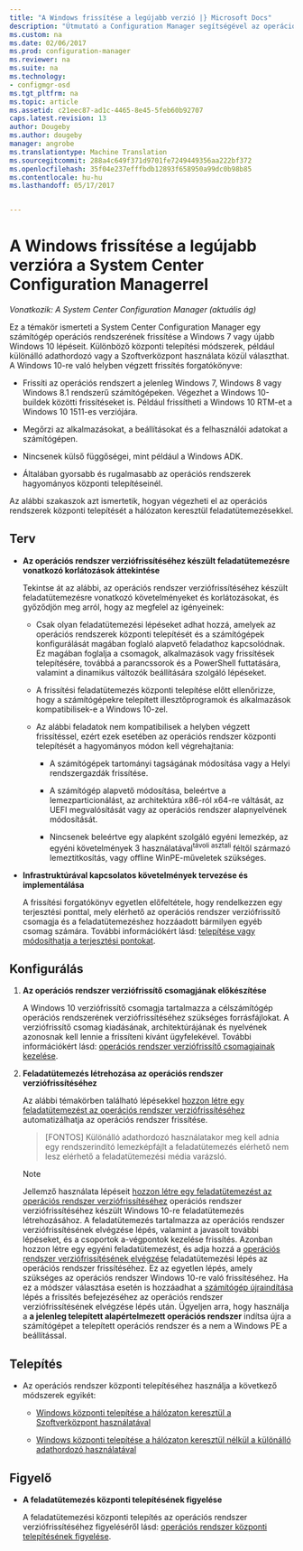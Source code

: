 ```yaml
---
title: "A Windows frissítése a legújabb verzió |} Microsoft Docs"
description: "Útmutató a Configuration Manager segítségével az operációs rendszer frissítése Windows 7 vagy újabb Windows 10-es."
ms.custom: na
ms.date: 02/06/2017
ms.prod: configuration-manager
ms.reviewer: na
ms.suite: na
ms.technology:
- configmgr-osd
ms.tgt_pltfrm: na
ms.topic: article
ms.assetid: c21eec87-ad1c-4465-8e45-5feb60b92707
caps.latest.revision: 13
author: Dougeby
ms.author: dougeby
manager: angrobe
ms.translationtype: Machine Translation
ms.sourcegitcommit: 288a4c649f371d9701fe7249449356aa222bf372
ms.openlocfilehash: 35f04e237efffbdb12893f658950a99dc0b98b85
ms.contentlocale: hu-hu
ms.lasthandoff: 05/17/2017


---
```

# <a name="upgrade-windows-to-the-latest-version-with-system-center-configuration-manager"></a>A Windows frissítése a legújabb verzióra a System Center Configuration Managerrel

*Vonatkozik: A System Center Configuration Manager (aktuális ág)*

Ez a témakör ismerteti a System Center Configuration Manager egy számítógép operációs rendszerének frissítése a Windows 7 vagy újabb Windows 10 lépéseit. Különböző központi telepítési módszerek, például különálló adathordozó vagy a Szoftverközpont használata közül választhat. A Windows 10-re való helyben végzett frissítés forgatókönyve:  

-   Frissíti az operációs rendszert a jelenleg Windows 7, Windows 8 vagy Windows 8.1 rendszerű számítógépeken. Végezhet a Windows 10-buildek közötti frissítéseket is. Például frissítheti a Windows 10 RTM-et a Windows 10 1511-es verziójára.  

-   Megőrzi az alkalmazásokat, a beállításokat és a felhasználói adatokat a számítógépen.  

-   Nincsenek külső függőségei, mint például a Windows ADK.  

-   Általában gyorsabb és rugalmasabb az operációs rendszerek hagyományos központi telepítéseinél.  

 Az alábbi szakaszok azt ismertetik, hogyan végezheti el az operációs rendszerek központi telepítését a hálózaton keresztül feladatütemezésekkel.  

##  <a name="BKMK_Plan"></a> Terv  

-   **Az operációs rendszer verziófrissítéséhez készült feladatütemezésre vonatkozó korlátozások áttekintése**  

     Tekintse át az alábbi, az operációs rendszer verziófrissítéséhez készült feladatütemezésre vonatkozó követelményeket és korlátozásokat, és győződjön meg arról, hogy az megfelel az igényeinek:  

    -   Csak olyan feladatütemezési lépéseket adhat hozzá, amelyek az operációs rendszerek központi telepítését és a számítógépek konfigurálását magában foglaló alapvető feladathoz kapcsolódnak. Ez magában foglalja a csomagok, alkalmazások vagy frissítések telepítésére, továbbá a parancssorok és a PowerShell futtatására, valamint a dinamikus változók beállítására szolgáló lépéseket.  

    -   A frissítési feladatütemezés központi telepítése előtt ellenőrizze, hogy a számítógépekre telepített illesztőprogramok és alkalmazások kompatibilisek-e a Windows 10-zel.  

    -   Az alábbi feladatok nem kompatibilisek a helyben végzett frissítéssel, ezért ezek esetében az operációs rendszer központi telepítését a hagyományos módon kell végrehajtania:  

        -   A számítógépek tartományi tagságának módosítása vagy a Helyi rendszergazdák frissítése.  

        -   A számítógép alapvető módosítása, beleértve a lemezparticionálást, az architektúra x86-ról x64-re váltását, az UEFI megvalósítását vagy az operációs rendszer alapnyelvének módosítását.  

        -   Nincsenek beleértve egy alapként szolgáló egyéni lemezkép, az egyéni követelmények 3 használatával<sup>távoli asztali</sup> féltől származó lemeztitkosítás, vagy offline WinPE-műveletek szükséges.  

-   **Infrastruktúrával kapcsolatos követelmények tervezése és implementálása**  

     A frissítési forgatókönyv egyetlen előfeltétele, hogy rendelkezzen egy terjesztési ponttal, mely elérhető az operációs rendszer verziófrissítő csomagja és a feladatütemezéshez hozzáadott bármilyen egyéb csomag számára. További információkért lásd: [telepítése vagy módosíthatja a terjesztési pontokat](../../core/servers/deploy/configure/install-and-configure-distribution-points.md).

##  <a name="BKMK_Configure"></a> Konfigurálás  

1.  **Az operációs rendszer verziófrissítő csomagjának előkészítése**  

     A Windows 10 verziófrissítő csomagja tartalmazza a célszámítógép operációs rendszerének verziófrissítéséhez szükséges forrásfájlokat. A verziófrissítő csomag kiadásának, architektúrájának és nyelvének azonosnak kell lennie a frissíteni kívánt ügyfelekével.  További információkért lásd: [operációs rendszer verziófrissítő csomagjainak kezelése](../get-started/manage-operating-system-upgrade-packages.md).  

2.  **Feladatütemezés létrehozása az operációs rendszer verziófrissítéséhez**  

     Az alábbi témakörben található lépésekkel [hozzon létre egy feladatütemezést az operációs rendszer verziófrissítéséhez](create-a-task-sequence-to-upgrade-an-operating-system.md) automatizálhatja az operációs rendszer frissítése.  

    > [FONTOS] Különálló adathordozó használatakor meg kell adnia egy rendszerindító lemezképfájlt a feladatütemezés elérhető nem lesz elérhető a feladatütemezési média varázsló.


    > [!NOTE]  
    >  Jellemző használata lépéseit [hozzon létre egy feladatütemezést az operációs rendszer verziófrissítéséhez](create-a-task-sequence-to-upgrade-an-operating-system.md) operációs rendszer verziófrissítéséhez készült Windows 10-re feladatütemezés létrehozásához. A feladatütemezés tartalmazza az operációs rendszer verziófrissítésének elvégzése lépés, valamint a javasolt további lépéseket, és a csoportok a-végpontok kezelése frissítés. Azonban hozzon létre egy egyéni feladatütemezést, és adja hozzá a [operációs rendszer verziófrissítésének elvégzése](../understand/task-sequence-steps.md#BKMK_UpgradeOS) feladatütemezési lépés az operációs rendszer frissítéséhez. Ez az egyetlen lépés, amely szükséges az operációs rendszer Windows 10-re való frissítéséhez. Ha ez a módszer választása esetén is hozzáadhat a [számítógép újraindítása](../understand/task-sequence-steps.md#a-namebkmkrestartcomputera-restart-computer) lépés a frissítés befejezéséhez az operációs rendszer verziófrissítésének elvégzése lépés után. Ügyeljen arra, hogy használja a **a jelenleg telepített alapértelmezett operációs rendszer** indítsa újra a számítógépet a telepített operációs rendszer és a nem a Windows PE a beállítással.  

##  <a name="BKMK_Deploy"></a> Telepítés  

-   Az operációs rendszer központi telepítéséhez használja a következő módszerek egyikét:  

    -   [Windows központi telepítése a hálózaton keresztül a Szoftverközpont használatával](use-software-center-to-deploy-windows-over-the-network.md)  

    -   [Windows központi telepítése a hálózaton keresztül nélkül a különálló adathordozó használatával](use-stand-alone-media-to-deploy-windows-without-using-the-network.md)  

## <a name="monitor"></a>Figyelő  

-   **A feladatütemezés központi telepítésének figyelése**  

     A feladatütemezési központi telepítés az operációs rendszer verziófrissítéséhez figyeléséről lásd: [operációs rendszer központi telepítésének figyelése](monitor-operating-system-deployments.md).  

